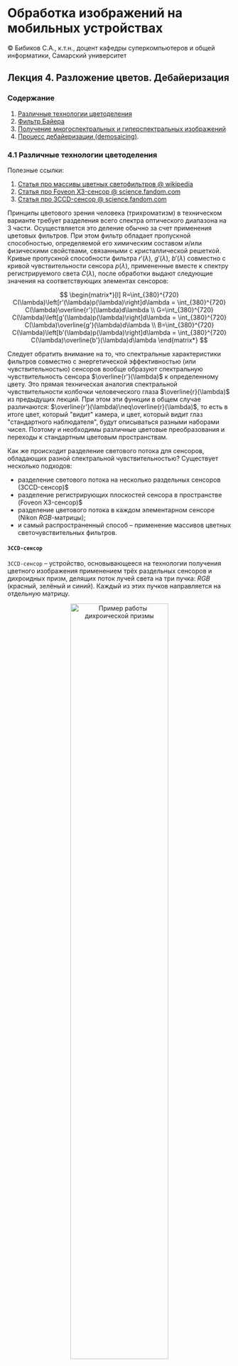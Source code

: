 # Обработка изображений на мобильных устройствах

© Бибиков С.А., к.т.н., доцент кафедры суперкомпьютеров и общей информатики, Самарский университет

## Лекция 4. Разложение цветов. Дебайеризация

### Содержание

1. [Различные технологии цветоделения](#41-различные-технологии-цветоделения)
2. [Фильтр Байера](#42-фильтр-байера)
3. [Получение многоспектральных и гиперспектральных изображений](#43-получение-многоспектральных-и-гиперспектральных-изображений)
4. [Процесс дебайеризации (demosaicing)](#44-процесс-дебайеризации--demosaicing-).

### 4.1 Различные технологии цветоделения

Полезные ссылки:

1. [Статья про массивы цветных светофильтров @ wikipedia](https://ru.wikipedia.org/wiki/%D0%9C%D0%B0%D1%81%D1%81%D0%B8%D0%B2_%D1%86%D0%B2%D0%B5%D1%82%D0%BD%D1%8B%D1%85_%D1%81%D0%B2%D0%B5%D1%82%D0%BE%D1%84%D0%B8%D0%BB%D1%8C%D1%82%D1%80%D0%BE%D0%B2)
2. [Статья про Foveon X3-сенсор @ science.fandom.com](https://science.fandom.com/ru/wiki/Foveon_X3-%D1%81%D0%B5%D0%BD%D1%81%D0%BE%D1%80)
3. [Статья про 3CCD-сенсор @ science.fandom.com](https://science.fandom.com/ru/wiki/3CCD-%D1%81%D0%B5%D0%BD%D1%81%D0%BE%D1%80)

Принципы цветового зрения человека (трихроматизм) в техническом варианте требует разделения всего спектра оптического диапазона на $3$ части. Осуществляется это деление обычно за счет применения цветовых фильтров. При этом фильтр обладает пропускной способностью, определяемой его химическим составом и/или физическими свойствами, связанными с кристаллической решеткой. Кривые пропускной способности фильтра $r'(\lambda)$, $g'(\lambda)$, $b'(\lambda)$ совместно с кривой чувствительности сенсора $p(\lambda)$, примененные вместе к спектру регистрируемого света $C(\lambda)$, после обработки выдают следующие значения на соответствующих элементах сенсоров:

$$
\begin{matrix*}[l]
R=\int_{380}^{720} C(\lambda)\left[r'(\lambda)p(\lambda)\right]d\lambda = \int_{380}^{720} C(\lambda)\overline{r'}(\lambda)d\lambda \\
G=\int_{380}^{720} C(\lambda)\left[g'(\lambda)p(\lambda)\right]d\lambda = \int_{380}^{720} C(\lambda)\overline{g'}(\lambda)d\lambda \\
B=\int_{380}^{720} C(\lambda)\left[b'(\lambda)p(\lambda)\right]d\lambda = \int_{380}^{720} C(\lambda)\overline{b'}(\lambda)d\lambda
\end{matrix*}
$$

Следует обратить внимание на то, что спектральные характеристики фильтров совместно с энергетической эффективностью (или чувствительностью) сенсоров вообще образуют спектральную чувствительность сенсора $\overline{r'}(\lambda)$ к определенному цвету. Это прямая техническая аналогия спектральной чувствительности колбочки человеческого глаза $\overline{r}(\lambda)$ из предыдущих лекций. При этом эти функции в общем случае различаются: $\overline{r'}(\lambda)\neq\overline{r}(\lambda)$, то есть в итоге цвет, который "видит" камера, и цвет, который видит глаз "стандартного наблюдателя", будут описываться разными наборами чисел. Поэтому и необходимы различные цветовые преобразования и переходы к стандартным цветовым пространствам.

Как же происходит разделение светового потока для сенсоров, обладающих разной спектральной чувствительностью? Существует несколько подходов:
- разделение светового потока на несколько раздельных сенсоров (3CCD-сенсор)$
- разделение регистрирующих плоскостей сенсора в пространстве (Foveon X3-сенсор)$
- разделение цветового потока в каждом элементарном сенсоре (Nikon $RGB$-матрицы);
- и самый распространенный способ &ndash; применение массивов цветных светочувствительных фильтров.

#### `3CCD-сенсор`

`3CCD-сенсор` &ndash; устройство, основывающееся на технологии получения цветного изображения применением трёх раздельных сенсоров и дихроидных призм, делящих поток лучей света на три пучка: $RGB$ (красный, зелёный и синий). Каждый из этих пучков направляется на отдельную матрицу.

<div align="center">
  <img src="images/l4_1.png" width="66%" title="Пример работы дихроической призмы"/>
  
  Рисунок 1 &ndash; Пример работы дихроической призмы
</div>

<div align="center">
  <img src="images/l4_2.jpg" width="66%" title="Камера, работающая на принципе разделения потоков дихроической призмой"/>
  
  Рисунок 2 &ndash; Камера, работающая на принципе разделения потоков дихроической призмой
</div>

**Преимущества:**
1. Лучшая передача цветов изображения, полное отсутствие цветного муара.
2. Отсутствие необходимых для восстановления потерянной информации алгоритмов, которые уменьшают эффективное разрешение.
3. Выше разрешающая способность (оптика). Отсутствует необходимый для устранения муара low-pass фильтр.
4. Выше светочувствительность и меньший уровень шумов благодаря отсутствию потерь в фильтрах.
5. Применение цветокоррекции установкой дополнительных фильтров перед отдельными матрицами (не перед съёмочным объективом), что позволяет добиться существенно лучшей цветопередачи при нестандартных источниках света с сохранением высокой чувствительности системы в целом.
6. Имеется возможность повышения эффективного разрешения сверх разрешения отдельной матрицы вдвое по одной из координат путем сдвига трех матриц друг относительно друга на $^1/_3$ пиксела и осуществления интерполяции трёх изображений с учётом этого сдвига. Данная технология получила наименование «Pixel shifting».

**Недостатки:**

1. Принципиально бо́льшие габаритные размеры.
2. Трёхсенсорная система не может использоваться с традиционным зеркальным видоискателем, а также с объективами с малым рабочим отрезком (задним вершинным расстоянием).
3. В трёхсенсорной схеме есть проблема сведе́ния цветов. Такие системы требуют точной юстировки, причём чем большего размера матрицы применяются и чем больше их физическое разрешение, тем сложнее добиться необходимого класса точности.

#### `Foveon X3-сенсор`

`Foveon X3-сенсор` отличается цветоделением на аддитивные цвета $RGB$ c использованием дисперсного свойства кремний-кремния поглощать «синие», «зелёные» и « красные» составляющие лучи света на разной глубине фотодиода (в зависимости от разной длины волны &ndash; разной энергоемкости аналогового сигнала) в пределах одного пикселя.

<div align="center">
  <img src="images/l4_3.webp" width="66%" title="Принцип работы Foveon X3"/>
  
  Рисунок 3 &ndash; Принцип работы Foveon X3
</div>

**Преимущества:**

1. Изображение, которое даёт фотодатчик, более натуральное, т.к. отпадает необходимость в интерполяции.
2. Отсутствие цветового муара &ndash; артефакта, характерного для мозаичных матриц.
3. По заявлению разработчиков фотодатчик Foveon Х3 имеет ещё одно свойство &ndash; простой биннинг, изменяемый размер пикселя. Малый размер позволяет делать снимки высокого разрешения и качества. Больший &ndash; даёт возможность снимать при слабом освещении. При этом объединение сенсоров в пиксели может проводиться программно, без смены самой матрицы. Подобная технология изменения площади пикселя используется в матрицах компании Fujifilm.

<div align="center">
  <img src="images/l4_4.webp" width="66%" title="Пример изображения, снятого на Foveon X3"/>
  
  Рисунок 4 &ndash; Пример изображения, снятого на Foveon X3
</div>

<div align="center">
  <img src="images/l4_5.jpg" width="66%" title="Пример цветового муара"/>
  
  Рисунок 5 &ndash; Пример цветового муара
</div>

**Недостатки:**

1. Относительно высокий уровень цифрового шума, что объясняется влиянием верхних слоёв кремния на красный и зелёный слои фотодиода. 

#### `Nikon RGB-матрица`

Цветоделение на аддитивные цвета $RGB$ производится дихроическими зеркалами внутри каждого пиксела, содержащего три фотодиода и одну микролинзу на весь пиксел.

<div align="center">
  <img src="images/l4_6.webp" width="66%" title="Принцип работы Nikon RGB-матрицы"/>
  
  Рисунок 6 &ndash; Принцип работы Nikon RGB-матрицы
</div>

**Преимущества:**

1. Отсутствие необходимости в дебайеризации, увеличение эффективного разрешения.

**Недостатки:**

1. Очевидная высокая сложность и неоднородность сенсора.

Теперь перейдем к самой распространненной технологии цветоделения &ndash; применение массивов цветных светочувствительных фильтров. И начнем с ее самого известного варианта &ndash; фильтра Байера.

### 4.2 Фильтр Байера

Фильтр Байера (шаблон Байера, паттерн Байера) &ndash; это двумерный массив цветных фильтров, которыми накрыты фотодиоды фотоматриц. Используется для получения цветного изображения в матрицах цифровых фотоаппаратов, видеокамер и сканеров. Фильтр Байера состоит из $25\%$ красных элементов, $25\%$ синих и $50\%$ зелёных элементов, расположенных как показано на рисунке.

<div align="center">
  <img src="images/l4_7.png" width="66%" title="Фильтр Байера"/>
  
  Рисунок 7 &ndash; Фильтр Байера
</div>

Исторически это самый первый из массивов цветных фильтров. Назван по имени его создателя, доктора Брайса Э. Байера (англ. Bryce Bayer), сотрудника компании Kodak, запатентовавшего предложенный им фильтр в 1976 г. Для отличия от других разновидностей его называют $GRGB$, $RGBG$, или (если надо подчеркнуть диагональное расположение красного и синего пикселов) $RGGB$. Существуют различные вариации массивов.

<div align="center">
  <img src="images/l4_8.png" width="99%" title="Варианты расположения элементов в массиве"/>
  
  Рисунок 8 &ndash; Варианты расположения элементов в массиве
</div>

**Преимущества:**

*Преимущества перед трёхматричными системами*:
1. Компактность.
2. Технологичность, возможность производства интегральной микросхемы со всей прилегающей к ней оптической частью (фильтр Байера, микролинзы, low-pass-фильтр) как единого целого.
3. Отсутствие проблем сведения цветов и механической юстировки. Возможность применения в зеркальных аппаратах.
4. Возможность применения объектива с малым задним вершинным расстоянием, что существенно уменьшает габариты камеры и упрощает оптическую схему при сохранении характеристик.

*В сравнении с многослойными сенсорами:*
1. Качество цветопередачи.  
   Цветопередача таких матриц в наибольшей степени определяется свойствами кремния как такового, и произвольный выбор красителя для фильтрации компонентов невозможен.  
   К сожалению, в многослойных матрицах разделение цветов оказывается далеко не полным. Часть фотонов поглощается в «чужой» области. В результате цветовая информация оказывается неполной, насыщенность цвета при прямом использовании сигналов $R$, $G$, $B$ с сенсора как значений пиксела изображения даёт малоконтрастную ненасыщенную картинку. Для компенсации этого эффекта требуется вводить агрессивный алгоритм восстановления цветового оттенка. Именно вынужденный подъём насыщенности вносит основной вклад в увеличение итогового шума матрицы.

*Сравнение с матрицами с внутрипиксельным цветоделением:*
1. Технологичность.

**Недостатки:**

1. Необходимость восстанавливать часть цветовой информации приводит к потере пространственного разрешения в цветных деталях.
2. Процедура восстановления порождает эффект цветного муара и цветные артефакты.
3. Для снижения эффекта цветного муара применяется фильтр нижних частот (low-pass), дополнительно размывающий изображение до его попадания на матрицу. Это приводит к дополнительному снижению разрешающей способности системы в целом и снижению микроконтраста.
4. Снижение резкости в алгоритме и на фильтре low-pass делает необходимым применение алгоритмов повышения резкости.

### 4.3 Получение многоспектральных и гиперспектральных изображений

Задача цветоделения при построении многоспектральных ($4+$ каналов) и гиперспектральных ($100+$ каналов) изображений принципиально не отличается от такой задачи при построении цветных изображений. Однако, количество каналов накладывает существенные ограничения на используемые подходы. Применение упомянутых выше подходов практически невозможно:
- разделение светового потока на несколько раздельных сенсоров;
- разделение регистрирующих плоскостей сенсора в пространстве;
- разделение цветового потока в каждом элементарном сенсоре и применение массивов цветных светочувствительных фильтров.

#### Разделение светового потока на несколько раздельных сенсоров

Разделить световой поток на разные сенсоры возможно только для действительно малого количества дополнительных каналов, например 4-6 каналов, из-за необходимости существенного увеличения габаритов камеры. Но и тут возникает дилемма: если каналы все внутри оптического диапазона, то малое их количество не позволяет применять алгоритмы спектрального анализа для решения многих задач, а если каналы выходят за оптический диапазон (например, захват ближнего или дальнего ИК-диапазона), требуется сенсор, работающий на других принципах. Плюс к этому разделение светового потока уменьшает количество попадающего на сенсор света.

Поэтому в случае малого количества различных каналов проще использовать несколько камер, объединенных в один корпус.

<div align="center">
  <img src="images/l4_9.png" width="66%" title="Пятиканальная камера для сельского хозяйства MicaSense RedEdge&trade;"/>
  
  Рисунок 9 &ndash; Пятиканальная камера для сельского хозяйства MicaSense RedEdge&trade;
</div>

Преимущество такого подхода в том, что камера может делать кадры высокого разрешения с необходимой сшивкой за $1$ секунду. Правда, задачи, решаемые довольно недешевой камерой (более $\$5500$) ограничиваются сельским хозяйством &ndash; расчет нескольких вегетативных индексов (например, $NDVI$).

Тем не менее на некоторых спутниках используются разделение света призмами и регистрация сразу всего кадра несколькими сенсорами.

#### Разделение регистрирующих плоскостей сенсора в пространстве

Использование большого количества слоев пока невозможно, потому что технология даже для 3х слоев пока еще совершенствуется. 

#### Разделение цветового потока в каждом элементарном сенсоре и применение массивов цветных светочувствительных фильтров

Получение полноразмерных кадров при увеличении регистрируемых интервалов спектра затрудняется необходимостью уместить на небольшой площади количество элементов, равное количеству регистрируемых слоев. При этом эффективное разрешение сильно падает.

#### Сканирование щелевыми спектрометрами

Этот способ на данный момент является наиболее популярным. 

<div align="center">
  <img src="images/l4_10.jpg" width="66%" title="Принцип сканирующей гиперспектральной съемки"/>
  
  Рисунок 10 &ndash; Принцип сканирующей гиперспектральной съемки
</div>

Часть изображения проецируется на щель (условно в $1$ пиксель). Эта полоска пикселей раскладывается призмой в спектр в направлении, перпендикулярном ориентации исходной полоски. Полученный кадр-разложение регистрируется целиком сенсором. Для съемки следующей полоски камера смещается (или объект смещается). Полученное изображение обрабатывается и собирается в гиперкуб &ndash; изображение с множеством слоев.

Из-за необходимости "сканировать" объект чаще всего применяется для дистанционного зондирования земли с самолетов или спутников.

### 4.4 Процесс дебайеризации (demosaicing)

Цель процесса дебайеризации &ndash; восстановление полноценного цветного изображения по данным об интенсивности цветов более низкой пространственной дискретизации. При этом алгоритмы должны отвечать следующим требованиям:

1. Минимизация вносимых цветовых артефактов на краях объектов

<div align="center">
  <img src="images/l4_11_1.jfif" width="66%" title="Zipping"/>

  <img src="images/l4_11_2.jfif" width="66%" title="Zipping"/>

  <img src="images/l4_11_3.jpg" width="32.8%" title="Aliasing"/>
  <img src="images/l4_11_4.jpg" width="32.8%" title="Aliasing"/>

  <img src="images/l4_11_5.jpg" width="66%" title="Purple fringing"/>
  
  Рисунок 11 &ndash; Артефакты
</div>

2. Максимальная передача исходного разрешения.
3. Низкая вычислительная сложность для применения в процессорах камер.
4. Возможность анализа и настройки для точного шумоподавления.

Существующие подходы к решению этой задачи следующие:
1. Суперпиксель (снижение разрешения).
2. Интерполяция: билинейная, бикубическая, сплайновая...
3. Корреляция пикселя с изображением: *Variable Number of Gradients*, *Pixel Grouping*, *Adaptive Homogeneity-Directed*, *Aliasing Minimization* и *Zipper Elimination* ...
4. Суперразрешение (**прорабатывается**).

#### Суперпиксель

Метод суперпикселя очень прост. Он принимает четыре пикселя массива (матрица $2 \times 2$) и использует их в качестве значений канала $RGB$ для одного пикселя результирующего изображения (усреднение двух значений зеленого). Пространственное разрешение результирующего изображения $RGB$ составляет одну четверть исходного изображения, имея половину его ширины и половину его высоты. Этот метод очень быстрый. Он практически не имеет артефактов и очень хорошо подходит для демозаики передискретизированных изображений (изображений, разрешение сенсора которых значительно превышает разрешение оптики).

<div align="center">
  <img src="images/l4_12.png" width="66%" title="Снижение разрешения"/>
  
  Рисунок 12 &ndash; Снижение разрешения
</div>

#### Билинейная интерполяция

Метод билинейной интерполяции сохраняет исходное разрешение изображения. Поскольку изображение содержит только один цветовой компонент на пиксель, этот метод вычисляет два недостающих компонента с помощью простой билинейной интерполяции из соседних пикселей. Этот метод работает очень быстро, но имеет тенденцию сглаживать острые края и создает цветовые артефакты вокруг краев. В целом, другие методы обычно дают лучшие результаты.

Поскольку метод работает с матрицей $3 \times 3$ пикселя, он не может напрямую восстанавливать цвета на границах изображения шириной в один пиксель. Текущая реализация копирует значения граничных пикселей из соседних пикселей.

<div align="center">
  <img src="images/l4_13.png" width="66%" title="Билинейная интерполяция"/>
  
  Рисунок 13 &ndash; Билинейная интерполяция
</div>

#### Variable Number of Gradients

Метод $VNG$ означает переменное количество градиентов. Он работает с окрестностями $5 \times 5$ пикселей вокруг каждого исходного пикселя. Метод сначала вычисляет градиенты интенсивности в восьми направлениях вокруг текущего пикселя. Затем он вычисляет порог и принимает только градиенты ниже этого порога. На последнем шаге недостающие компоненты цвета для пикселя интерполируются из соседних пикселей по направлениям оставшихся градиентов. Этот метод сохраняет края намного лучше, чем билинейная интерполяция. Он также производит гораздо меньше цветовых артефактов и меньше цветного шума.

Поскольку метод работает с матрицей $5 \times 5$ пикселей, он не может напрямую восстанавливать цвета на границах изображения шириной $2$ пикселя. Текущая реализация копирует значения граничных пикселей из соседних пикселей.

<div align="center">
  <img src="images/l4_14.png" width="66%" title="Variable Number of Gradients"/>
  
  Рисунок 14 &ndash; Переменное количество градиентов
</div>

#### Pixel Grouping

В качестве домашнего задания прочитать статью [A. Lukin, D. Kubasov, An Improved Demosaicing Algorithm](http://audio.rightmark.org/lukin/pub/graphicon04demosaicing.pdf)

#### Adaptive Homogeneity-Directed

Есть гит, посвященный этому методу [Betterthinking/Homogeneity-Based-Demosaicing](https://github.com/Betterthinking/Homogeneity-Based-Demosaicing), но программы для матлаба. Есть исходные картинки.

Исходная статья: [Keigo Hirakawa, Adaptive Homogeneity-Directed Demosaicing Algorithm](https://citeseerx.ist.psu.edu/viewdoc/download?doi=10.1.1.59.1946&rep=rep1&type=pdf)

Обзорная публикация: [Thorsten Frommen, Adaptive Homogeneity-Directed Demosaicing Algorithm](https://www.researchgate.net/publication/228394656_Adaptive_Homogeneity-Directed_Demosaicing_Algorithm)